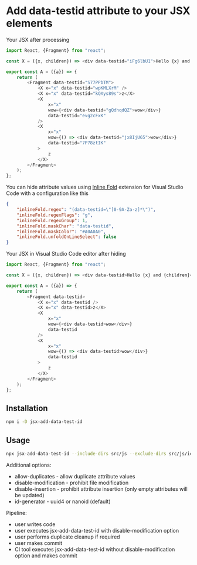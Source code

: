 # Add data-testid attribute to your JSX elements

Your JSX after processing
```js
import React, {Fragment} from "react";

const X = ({x, children}) => <div data-testid="iFg6lbU1">Hello {x} and {children}</div>;

export const A = ({a}) => {
	return (
		<Fragment data-testid="S77PPbTM">
			<X x="x" data-testid="wpKMLXrM" />
			<X x="x" data-testid="kQXys89s">z</X>
			<X
				x="x"
				wow={<div data-testid="gQdhqdQZ">wow</div>}
				data-testid="evg2cFxK"
			/>
			<X
				x="x"
				wow={() => <div data-testid="jx8IjU65">wow</div>}
				data-testid="7P78ztIK"
			>
				z
			</X>
		</Fragment>
	);
};
```

You can hide attribute values using [Inline Fold](https://marketplace.visualstudio.com/items?itemName=moalamri.inline-fold) extension for Visual Studio Code with a configuration like this
```json
{
	"inlineFold.regex": "(data-testid=\"[0-9A-Za-z]*\")",
	"inlineFold.regexFlags": "g",
	"inlineFold.regexGroup": 1,
	"inlineFold.maskChar": "data-testid",
	"inlineFold.maskColor": "#A0A0A0",
	"inlineFold.unfoldOnLineSelect": false
}
```

Your JSX in Visual Studio Code editor after hiding
```js
import React, {Fragment} from "react";

const X = ({x, children}) => <div data-testid>Hello {x} and {children}</div>;

export const A = ({a}) => {
	return (
		<Fragment data-testid>
			<X x="x" data-testid />
			<X x="x" data-testid>z</X>
			<X
				x="x"
				wow={<div data-testid>wow</div>}
				data-testid
			/>
			<X
				x="x"
				wow={() => <div data-testid>wow</div>}
				data-testid
			>
				z
			</X>
		</Fragment>
	);
};
```

## Installation

```bash
npm i -D jsx-add-data-test-id
```

## Usage

```bash
npx jsx-add-data-test-id --include-dirs src/js --exclude-dirs src/js/icons --id-name data-testid --ext js --indentation tab --quotes double --cache .jsx-add-data-test-id-cache.json
```

Additional options:
* allow-duplicates - allow duplicate attribute values
* disable-modification - prohibit file modification
* disable-insertion - prohibit attribute insertion (only empty attributes will be updated)
* id-generator - uuid4 or nanoid (default)

Pipeline:
* user writes code
* user executes jsx-add-data-test-id with disable-modification option
* user performs duplicate cleanup if required
* user makes commit
* CI tool executes jsx-add-data-test-id without disable-modification option and makes commit
